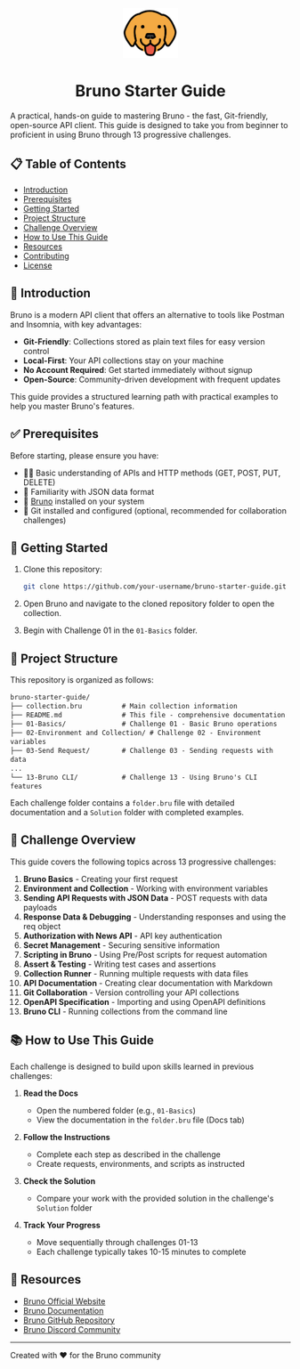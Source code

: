 <p align="center">
  <img src="./assets/logo-transparent.png" width="100" alt="Bruno Logo">
</p>

<h1 align="center"> Bruno Starter Guide</h1>

A practical, hands-on guide to mastering Bruno - the fast, Git-friendly, open-source API client. This guide is designed to take you from beginner to proficient in using Bruno through 13 progressive challenges.

## 📋 Table of Contents

- [Introduction](#introduction)
- [Prerequisites](#prerequisites)
- [Getting Started](#getting-started)
- [Project Structure](#project-structure)
- [Challenge Overview](#challenge-overview)
- [How to Use This Guide](#how-to-use-this-guide)
- [Resources](#resources)
- [Contributing](#contributing)
- [License](#license)

## 🌟 Introduction

Bruno is a modern API client that offers an alternative to tools like Postman and Insomnia, with key advantages:

- **Git-Friendly**: Collections stored as plain text files for easy version control
- **Local-First**: Your API collections stay on your machine
- **No Account Required**: Get started immediately without signup
- **Open-Source**: Community-driven development with frequent updates

This guide provides a structured learning path with practical examples to help you master Bruno's features.

## ✅ Prerequisites

Before starting, please ensure you have:

- 🧑‍💻 Basic understanding of APIs and HTTP methods (GET, POST, PUT, DELETE)
- 🔗 Familiarity with JSON data format
- 🧰 [Bruno](https://www.usebruno.com/downloads) installed on your system
- 💾 Git installed and configured (optional, recommended for collaboration challenges)

## 🏁 Getting Started

1. Clone this repository:
   ```bash
   git clone https://github.com/your-username/bruno-starter-guide.git
   ```

2. Open Bruno and navigate to the cloned repository folder to open the collection.

3. Begin with Challenge 01 in the `01-Basics` folder.

## 📂 Project Structure

This repository is organized as follows:

```
bruno-starter-guide/
├── collection.bru          # Main collection information
├── README.md               # This file - comprehensive documentation
├── 01-Basics/              # Challenge 01 - Basic Bruno operations
├── 02-Environment and Collection/ # Challenge 02 - Environment variables
├── 03-Send Request/        # Challenge 03 - Sending requests with data
...
└── 13-Bruno CLI/           # Challenge 13 - Using Bruno's CLI features
```

Each challenge folder contains a `folder.bru` file with detailed documentation and a `Solution` folder with completed examples.

## 🧩 Challenge Overview

This guide covers the following topics across 13 progressive challenges:

1. **Bruno Basics** - Creating your first request
2. **Environment and Collection** - Working with environment variables
3. **Sending API Requests with JSON Data** - POST requests with data payloads
4. **Response Data & Debugging** - Understanding responses and using the req object
5. **Authorization with News API** - API key authentication
6. **Secret Management** - Securing sensitive information
7. **Scripting in Bruno** - Using Pre/Post scripts for request automation
8. **Assert & Testing** - Writing test cases and assertions
9. **Collection Runner** - Running multiple requests with data files
10. **API Documentation** - Creating clear documentation with Markdown
11. **Git Collaboration** - Version controlling your API collections
12. **OpenAPI Specification** - Importing and using OpenAPI definitions
13. **Bruno CLI** - Running collections from the command line

## 📚 How to Use This Guide

Each challenge is designed to build upon skills learned in previous challenges:

1. **Read the Docs**
   - Open the numbered folder (e.g., `01-Basics`)
   - View the documentation in the `folder.bru` file (Docs tab)

2. **Follow the Instructions**
   - Complete each step as described in the challenge
   - Create requests, environments, and scripts as instructed

3. **Check the Solution**
   - Compare your work with the provided solution in the challenge's `Solution` folder

4. **Track Your Progress**
   - Move sequentially through challenges 01-13
   - Each challenge typically takes 10-15 minutes to complete

## 🔗 Resources

- [Bruno Official Website](https://www.usebruno.com/)
- [Bruno Documentation](https://docs.usebruno.com/)
- [Bruno GitHub Repository](https://github.com/usebruno/bruno)
- [Bruno Discord Community](https://discord.gg/KgcZUncpjq)
---

Created with ❤️ for the Bruno community